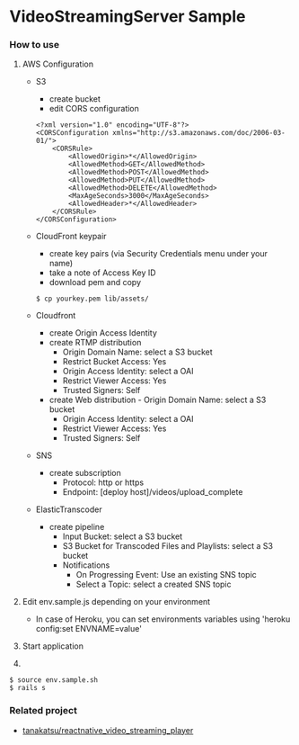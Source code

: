 # VideoStreamingServer Sample

### How to use

1. AWS Configuration
	- S3
		- create bucket
		- edit CORS configuration
		
		```
		<?xml version="1.0" encoding="UTF-8"?>
		<CORSConfiguration xmlns="http://s3.amazonaws.com/doc/2006-03-01/">
    		<CORSRule>
        		<AllowedOrigin>*</AllowedOrigin>
        		<AllowedMethod>GET</AllowedMethod>
        		<AllowedMethod>POST</AllowedMethod>
        		<AllowedMethod>PUT</AllowedMethod>
        		<AllowedMethod>DELETE</AllowedMethod>
        		<MaxAgeSeconds>3000</MaxAgeSeconds>
        		<AllowedHeader>*</AllowedHeader>
    		</CORSRule>
		</CORSConfiguration>
		```
	- CloudFront keypair
		- create key pairs (via Security Credentials menu under your name)
		- take a note of Access Key ID
		- download pem and copy 
		```
		$ cp yourkey.pem lib/assets/
		```
	- Cloudfront
		- create Origin Access Identity
		- create RTMP distribution
			- Origin Domain Name:  select a S3 bucket
          - Restrict Bucket Access: Yes
          - Origin Access Identity:  select a OAI 
          - Restrict Viewer Access: Yes
          - Trusted Signers: Self
      - create Web distribution
      		- Origin Domain Name:  select a S3 bucket
          - Origin Access Identity:  select a OAI 
          - Restrict Viewer Access: Yes
          - Trusted Signers: Self 
	- SNS
     	- create subscription
      		- Protocol: http or https
          - Endpoint: [deploy host]/videos/upload_complete
	- ElasticTranscoder
     	- create pipeline
      		- Input Bucket: select a S3 bucket
          - S3 Bucket for Transcoded Files and Playlists: select a S3 bucket
          - Notifications
          	- On Progressing Event: Use an existing SNS topic
          	- Select a Topic: select a created SNS topic
          	         	
1. Edit env.sample.js depending on your environment
	- In case of Heroku, you can set environments variables using 'heroku config:set ENVNAME=value'
1. Start application
2. 
```
$ source env.sample.sh
$ rails s
```

### Related project

- [tanakatsu/reactnative\_video\_streaming\_player](https://github.com/tanakatsu/reactnative_video_streaming_player)
